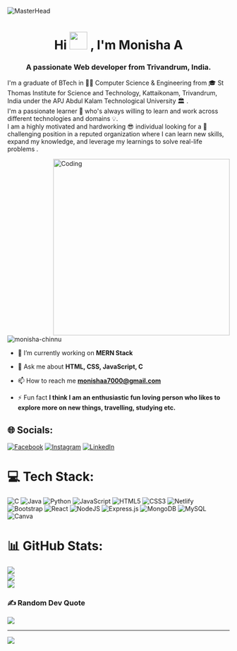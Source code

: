 ![MasterHead](https://r7q6w9z6.rocketcdn.me/career/wp-content/uploads/2020/03/giphy-7.gif)

<h1 align="center"> Hi <img width="40" src="https://camo.githubusercontent.com/e8e7b06ecf583bc040eb60e44eb5b8e0ecc5421320a92929ce21522dbc34c891/68747470733a2f2f6d656469612e67697068792e636f6d2f6d656469612f6876524a434c467a6361737252346961377a2f67697068792e676966"/> , I'm Monisha A</h1>
<h3 align="center">A passionate Web developer from Trivandrum, India.</h3>

<p>
 I'm a graduate of BTech in 👩‍💻 Computer Science & Engineering from 🎓 St Thomas Institute for Science and Technology, Kattaikonam, Trivandrum, India under the APJ Abdul Kalam Technological University 🏛 .<br>
I'm a passionate learner 📖 who's always willing to learn and work across different technologies and domains 💡. <br>
I am a highly motivated and hardworking 😎  individual looking for a 🏅 challenging position in a reputed organization where I can learn new skills, expand my knowledge, and leverage my learnings to solve real-life problems .<br>
</p>

<img align="right" alt="Coding" width="400" src="https://i.pinimg.com/originals/e7/26/c7/e726c74ac081eed50feee1433d12c998.gif">

<p align="left"> <img src="https://komarev.com/ghpvc/?username=monisha-chinnu&label=Profile%20views&color=0e75b6&style=flat" alt="monisha-chinnu" /> </p>

- 🌱 I’m currently working on **MERN Stack**

- 💬 Ask me about **HTML, CSS, JavaScript, C**

- 📫 How to reach me **monishaa7000@gmail.com**

- ⚡ Fun fact **I think I am an enthusiastic fun loving person who likes to explore more on new things, travelling, studying etc.**


## 🌐 Socials:
[![Facebook](https://img.shields.io/badge/Facebook-%231877F2.svg?logo=Facebook&logoColor=white)](https://facebook.com/monishachinnu8) [![Instagram](https://img.shields.io/badge/Instagram-%23E4405F.svg?logo=Instagram&logoColor=white)](https://instagram.com/___monisha__chinnu___) [![LinkedIn](https://img.shields.io/badge/LinkedIn-%230077B5.svg?logo=linkedin&logoColor=white)](https://linkedin.com/in/monishaa2000) 

# 💻 Tech Stack:
![C](https://img.shields.io/badge/c-%2300599C.svg?style=for-the-badge&logo=c&logoColor=white) ![Java](https://img.shields.io/badge/java-%23ED8B00.svg?style=for-the-badge&logo=java&logoColor=white) ![Python](https://img.shields.io/badge/python-3670A0?style=for-the-badge&logo=python&logoColor=ffdd54) ![JavaScript](https://img.shields.io/badge/javascript-%23323330.svg?style=for-the-badge&logo=javascript&logoColor=%23F7DF1E) ![HTML5](https://img.shields.io/badge/html5-%23E34F26.svg?style=for-the-badge&logo=html5&logoColor=white) ![CSS3](https://img.shields.io/badge/css3-%231572B6.svg?style=for-the-badge&logo=css3&logoColor=white) ![Netlify](https://img.shields.io/badge/netlify-%23000000.svg?style=for-the-badge&logo=netlify&logoColor=#00C7B7) ![Bootstrap](https://img.shields.io/badge/bootstrap-%23563D7C.svg?style=for-the-badge&logo=bootstrap&logoColor=white) ![React](https://img.shields.io/badge/react-%2320232a.svg?style=for-the-badge&logo=react&logoColor=%2361DAFB) ![NodeJS](https://img.shields.io/badge/node.js-6DA55F?style=for-the-badge&logo=node.js&logoColor=white) ![Express.js](https://img.shields.io/badge/express.js-%23404d59.svg?style=for-the-badge&logo=express&logoColor=%2361DAFB) ![MongoDB](https://img.shields.io/badge/MongoDB-%234ea94b.svg?style=for-the-badge&logo=mongodb&logoColor=white) ![MySQL](https://img.shields.io/badge/mysql-%2300f.svg?style=for-the-badge&logo=mysql&logoColor=white) ![Canva](https://img.shields.io/badge/Canva-%2300C4CC.svg?style=for-the-badge&logo=Canva&logoColor=white)
# 📊 GitHub Stats:
![](https://github-readme-stats.vercel.app/api?username=monisha-chinnu&theme=vue&hide_border=false&include_all_commits=true&count_private=false)<br/>
![](https://github-readme-streak-stats.herokuapp.com/?user=monisha-chinnu&theme=vue&hide_border=false)<br/>
![](https://github-readme-stats.vercel.app/api/top-langs/?username=monisha-chinnu&theme=vue&hide_border=false&include_all_commits=true&count_private=false&layout=compact)

### ✍️ Random Dev Quote
![](https://quotes-github-readme.vercel.app/api?type=horizontal&theme=radical)

---
[![](https://visitcount.itsvg.in/api?id=monisha-chinnu&icon=7&color=0)](https://visitcount.itsvg.in)

<!-- Proudly created with GPRM ( https://gprm.itsvg.in ) -->
